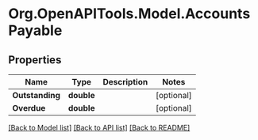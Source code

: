 # Org.OpenAPITools.Model.AccountsPayable

## Properties

Name | Type | Description | Notes
------------ | ------------- | ------------- | -------------
**Outstanding** | **double** |  | [optional] 
**Overdue** | **double** |  | [optional] 

[[Back to Model list]](../README.md#documentation-for-models) [[Back to API list]](../README.md#documentation-for-api-endpoints) [[Back to README]](../README.md)

